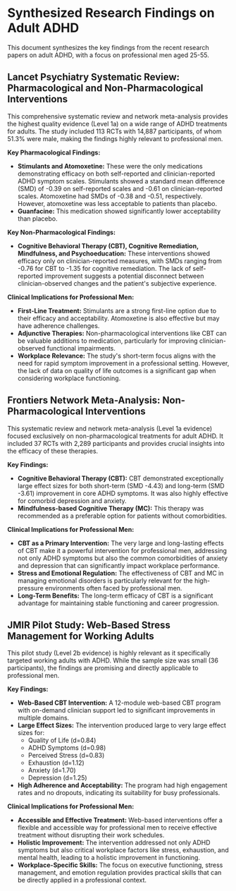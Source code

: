 # Synthesized Research Findings on Adult ADHD

This document synthesizes the key findings from the recent research papers on adult ADHD, with a focus on professional men aged 25-55.





## Lancet Psychiatry Systematic Review: Pharmacological and Non-Pharmacological Interventions

This comprehensive systematic review and network meta-analysis provides the highest quality evidence (Level 1a) on a wide range of ADHD treatments for adults. The study included 113 RCTs with 14,887 participants, of whom 51.3% were male, making the findings highly relevant to professional men.

**Key Pharmacological Findings:**

*   **Stimulants and Atomoxetine:** These were the only medications demonstrating efficacy on both self-reported and clinician-reported ADHD symptom scales. Stimulants showed a standard mean difference (SMD) of -0.39 on self-reported scales and -0.61 on clinician-reported scales. Atomoxetine had SMDs of -0.38 and -0.51, respectively. However, atomoxetine was less acceptable to patients than placebo.
*   **Guanfacine:** This medication showed significantly lower acceptability than placebo.

**Key Non-Pharmacological Findings:**

*   **Cognitive Behavioral Therapy (CBT), Cognitive Remediation, Mindfulness, and Psychoeducation:** These interventions showed efficacy only on clinician-reported measures, with SMDs ranging from -0.76 for CBT to -1.35 for cognitive remediation. The lack of self-reported improvement suggests a potential disconnect between clinician-observed changes and the patient's subjective experience.

**Clinical Implications for Professional Men:**

*   **First-Line Treatment:** Stimulants are a strong first-line option due to their efficacy and acceptability. Atomoxetine is also effective but may have adherence challenges.
*   **Adjunctive Therapies:** Non-pharmacological interventions like CBT can be valuable additions to medication, particularly for improving clinician-observed functional impairments.
*   **Workplace Relevance:** The study's short-term focus aligns with the need for rapid symptom improvement in a professional setting. However, the lack of data on quality of life outcomes is a significant gap when considering workplace functioning.




## Frontiers Network Meta-Analysis: Non-Pharmacological Interventions

This systematic review and network meta-analysis (Level 1a evidence) focused exclusively on non-pharmacological treatments for adult ADHD. It included 37 RCTs with 2,289 participants and provides crucial insights into the efficacy of these therapies.

**Key Findings:**

*   **Cognitive Behavioral Therapy (CBT):** CBT demonstrated exceptionally large effect sizes for both short-term (SMD -4.43) and long-term (SMD -3.61) improvement in core ADHD symptoms. It was also highly effective for comorbid depression and anxiety.
*   **Mindfulness-based Cognitive Therapy (MC):** This therapy was recommended as a preferable option for patients without comorbidities.

**Clinical Implications for Professional Men:**

*   **CBT as a Primary Intervention:** The very large and long-lasting effects of CBT make it a powerful intervention for professional men, addressing not only ADHD symptoms but also the common comorbidities of anxiety and depression that can significantly impact workplace performance.
*   **Stress and Emotional Regulation:** The effectiveness of CBT and MC in managing emotional disorders is particularly relevant for the high-pressure environments often faced by professional men.
*   **Long-Term Benefits:** The long-term efficacy of CBT is a significant advantage for maintaining stable functioning and career progression.




## JMIR Pilot Study: Web-Based Stress Management for Working Adults

This pilot study (Level 2b evidence) is highly relevant as it specifically targeted working adults with ADHD. While the sample size was small (36 participants), the findings are promising and directly applicable to professional men.

**Key Findings:**

*   **Web-Based CBT Intervention:** A 12-module web-based CBT program with on-demand clinician support led to significant improvements in multiple domains.
*   **Large Effect Sizes:** The intervention produced large to very large effect sizes for:
    *   Quality of Life (d=0.84)
    *   ADHD Symptoms (d=0.98)
    *   Perceived Stress (d=0.83)
    *   Exhaustion (d=1.12)
    *   Anxiety (d=1.70)
    *   Depression (d=1.25)
*   **High Adherence and Acceptability:** The program had high engagement rates and no dropouts, indicating its suitability for busy professionals.

**Clinical Implications for Professional Men:**

*   **Accessible and Effective Treatment:** Web-based interventions offer a flexible and accessible way for professional men to receive effective treatment without disrupting their work schedules.
*   **Holistic Improvement:** The intervention addressed not only ADHD symptoms but also critical workplace factors like stress, exhaustion, and mental health, leading to a holistic improvement in functioning.
*   **Workplace-Specific Skills:** The focus on executive functioning, stress management, and emotion regulation provides practical skills that can be directly applied in a professional context.


